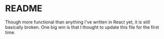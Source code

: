 # README

Though more functional than anything I've written in React yet, it is still basically broken.
One big win is that I thought to update this file for the first time.